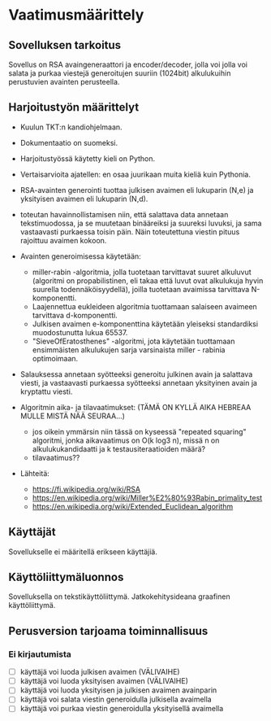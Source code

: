 # Vaatimusmäärittely

## Sovelluksen tarkoitus

Sovellus on RSA avaingeneraattori ja encoder/decoder, jolla voi jolla voi salata ja purkaa viestejä generoitujen suuriin (1024bit) alkulukuihin perustuvien avainten perusteella.

## Harjoitustyön määrittelyt

- Kuulun TKT:n kandiohjelmaan.
- Dokumentaatio on suomeksi.
- Harjoitustyössä käytetty kieli on Python.
- Vertaisarvioita ajatellen: en osaa juurikaan muita kieliä kuin Pythonia.

- RSA-avainten generointi tuottaa julkisen avaimen eli lukuparin (N,e) ja yksityisen avaimen eli lukuparin (N,d).
- toteutan havainnollistamisen niin, että salattava data annetaan tekstimuodossa, ja se muutetaan binääreiksi ja suureksi luvuksi, ja sama vastaavasti purkaessa toisin päin. Näin toteutettuna viestin pituus rajoittuu avaimen kokoon.

- Avainten generoimisessa käytetään:
  - miller-rabin -algoritmia, jolla tuotetaan tarvittavat suuret alkuluvut (algoritmi on propabilistinen, eli takaa että luvut ovat alkulukuja hyvin    suurella todennäköisyydellä), joilla tuotetaan avaimissa tarvittava N-komponentti.
  - Laajennettua eukleideen algoritmia tuottamaan salaiseen avaimeen tarvittava d-komponentti.
  - Julkisen avaimen e-komponenttina käytetään yleiseksi standardiksi muodostunutta lukua 65537.
  - "SieveOfEratosthenes" -algoritmi, jota käytetään tuottamaan ensimmäisten alkulukujen sarja varsinaista miller - rabinia optimoimaan.
  
- Salauksessa annetaan syötteeksi generoitu julkinen avain ja salattava viesti, ja vastaavasti purkaessa syötteeksi annetaan yksityinen avain ja kryptattu viesti.



  
- Algoritmin aika- ja tilavaatimukset:
  (TÄMÄ ON KYLLÄ AIKA HEBREAA MULLE MISTÄ NÄÄ SEURAA...)
  - jos oikein ymmärsin niin tässä on kyseessä "repeated squaring" algoritmi, jonka aikavaatimus on O(k log3 n), missä n on alkulukukandidaatti ja k testausiteraatioiden määrä?
  - tilavaatimus?? 

- Lähteitä:
    - https://fi.wikipedia.org/wiki/RSA
    - https://en.wikipedia.org/wiki/Miller%E2%80%93Rabin_primality_test
    - https://en.wikipedia.org/wiki/Extended_Euclidean_algorithm

## Käyttäjät

Sovellukselle ei määritellä erikseen käyttäjiä. 

## Käyttöliittymäluonnos

Sovelluksella on tekstikäyttöliittymä. Jatkokehitysideana graafinen käyttöliittymä. 


## Perusversion tarjoama toiminnallisuus

### Ei kirjautumista

- [ ] käyttäjä voi luoda julkisen avaimen (VÄLIVAIHE)
- [ ] käyttäjä voi luoda yksityisen avaimen (VÄLIVAIHE)
- [ ] käyttäjä voi luoda yksityisen ja julkisen avaimen avainparin
- [ ] käyttäjä voi salata viestin generoidulla julkisella avaimella
- [ ] käyttäjä voi purkaa viestin generoidulla yksityisellä avaimella
